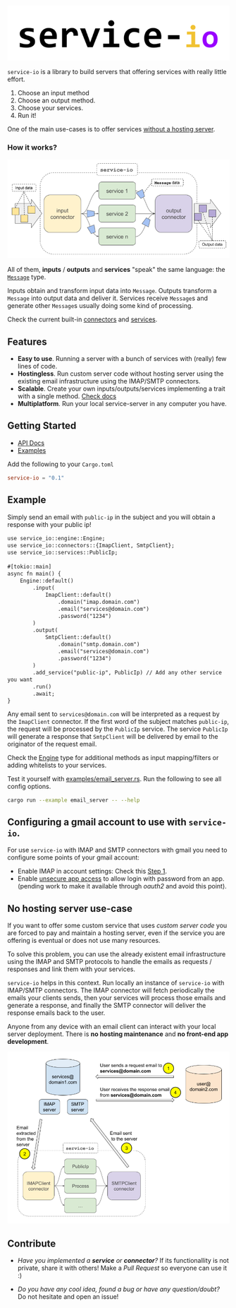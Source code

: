 <p align="center">
  <img src="images/title.png" title="service-io">
</p>

`service-io` is a library to build servers that offering services with really little effort.

1. Choose an input method
2. Choose an output method.
3. Choose your services.
4. Run it!

One of the main use-cases is to offer services [without a hosting server](#no-hosting-server).

### How it works?
<p align="center">
  <img src="images/library-schema.png" title="schema">
</p>

All of them, **inputs** / **outputs** and **services** "speak" the same language:
the [`Message`](https://docs.rs/message-io/latest/service_io/message/Message.html) type.

Inputs obtain and transform input data into `Message`.
Outputs transform a `Message` into output data and deliver it.
Services receive `Message`s and generate other `Message`s usually doing some kind of processing.

Check the current built-in [connectors](https://docs.rs/message-io/latest/service_io/connectors/index.html)
and [services](https://docs.rs/message-io/latest/service_io/services/index.html).

## Features
- **Easy to use**. Running a server with a bunch of services with (really) few lines of code.
- **Hostingless**. Run custom server code without hosting server using the existing email infrastructure
  using the IMAP/SMTP connectors.
- **Scalable**. Create your own inputs/outputs/services implementing a trait with a single method.
  [Check docs](https://docs.rs/message-io/latest/service_io/interface/index.html)
- **Multiplatform**. Run your local service-server in any computer you have.

## Getting Started
- [API Docs](https://docs.rs/message-io/latest/service_io/)
- [Examples](examples)

Add the following to your `Cargo.toml`
```toml
service-io = "0.1"
```

## Example
Simply send an email with `public-ip` in the subject and you will obtain a response with your public ip!

```rust,no_run
use service_io::engine::Engine;
use service_io::connectors::{ImapClient, SmtpClient};
use service_io::services::PublicIp;

#[tokio::main]
async fn main() {
    Engine::default()
        .input(
            ImapClient::default()
                .domain("imap.domain.com")
                .email("services@domain.com")
                .password("1234")
        )
        .output(
            SmtpClient::default()
                .domain("smtp.domain.com")
                .email("services@domain.com")
                .password("1234")
        )
        .add_service("public-ip", PublicIp) // Add any other service you want
        .run()
        .await;
}
```

Any email sent to `services@domain.com` will be interpreted as a request by the `ImapClient` connector.
If the first word of the subject matches `public-ip`, the request will be processed by the `PublicIp` service.
The service `PublicIp` will generate a response that `SmtpClient` will be delivered by email
to the originator of the request email.

Check the [Engine](https://docs.rs/message-io/latest/service_io/interface/index.html) type
for additional methods as input mapping/filters or adding whitelists to your services.

Test it yourself with [examples/email_server.rs](examples/email_server.rs).
Run the following to see all config options.
```sh
cargo run --example email_server -- --help
```

## Configuring a gmail account to use with `service-io`.
For use `service-io` with IMAP and SMTP connectors with gmail you need to configure some points
of your gmail account:
- Enable IMAP in account settings: Check this [Step 1](https://support.google.com/mail/answer/7126229?hl=en#zippy=%2Cpaso-comprueba-que-imap-est%C3%A9-activado%2Cstep-check-that-imap-is-turned-on).
- Enable [unsecure app access](https://support.google.com/accounts/answer/6010255?hl=en)
  to allow login with password from an app.
  (pending work to make it available through *oauth2* and avoid this point).

## No hosting server use-case <span id="no-hosting-server"/>
If you want to offer some custom service that uses *custom server code*
you are forced to pay and maintain a hosting server,
even if the service you are offering is eventual or does not use many resources.

To solve this problem, you can use the already existent email infrastructure
using the IMAP and SMTP protocols to handle the emails as requests / responses and link them with your services.

`service-io` helps in this context.
Run locally an instance of `service-io` with IMAP/SMTP connectors.
The IMAP connector will fetch periodically the emails your clients sends,
then your services will process those emails and generate a response,
and finally the SMTP connector will deliver the response emails back to the user.

Anyone from any device with an email client can interact with your local server deployment.
There is **no hosting maintenance** and **no front-end app development**.

<p align="center">
  <img src="images/no-hosting-server.png" title="schema">
</p>

## Contribute
- *Have you implemented a **service** or **connector**?*
  If its functionallity is not private, share it with others!
  Make a *Pull Request* so everyone can use it :)

- *Do you have any cool idea, found a bug or have any question/doubt?*
  Do not hesitate and open an issue!
